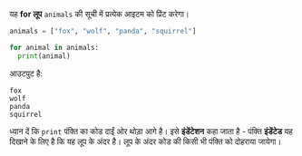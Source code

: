 यह **for लूप** `animals` की सूची में प्रत्येक आइटम को प्रिंट करेगा।

```python
animals = ["fox", "wolf", "panda", "squirrel"]

for animal in animals:
  print(animal)
```

आउटपुट है:

    fox
    wolf
    panda
    squirrel
    

ध्यान दें कि `print` पंक्ति का कोड दाईं ओर थोड़ा आगे है। इसे **इंडेंटेशन** कहा जाता है - पंक्ति **इंडेंटेड** यह दिखाने के लिए है कि यह लूप के अंदर है। लूप के अंदर कोड की किसी भी पंक्ति को दोहराया जायेगा।